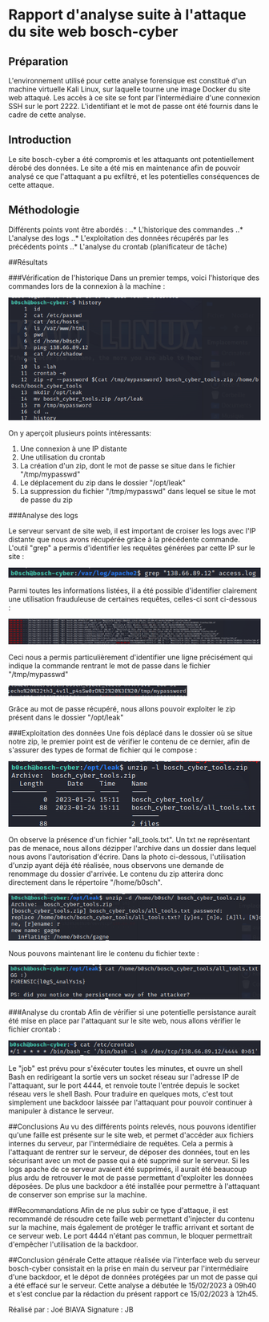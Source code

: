 # Rapport d'analyse suite à l'attaque du site web bosch-cyber

## Préparation
L'environnement utilisé pour cette analyse forensique est constitué d'un machine virtuelle Kali Linux, sur laquelle tourne une image Docker du site web attaqué. Les accès à ce site se font par l'intermédiaire d'une connexion SSH sur le port 2222. L'identifiant et le mot de passe ont été fournis dans le cadre de cette analyse.

## Introduction
Le site bosch-cyber a été compromis et les attaquants ont potentiellement dérobé des données. Le site a été mis en maintenance afin de pouvoir analysé ce que l'attaquant a pu exfiltré, et les potentielles conséquences de cette attaque.

## Méthodologie
Différents points vont être abordés :
..* L'historique des commandes
..* L'analyse des logs
..* L'exploitation des données récupérés par les précédents points
..* L'analyse du crontab (planificateur de tâche)

##Résultats

###Vérification de l'historique
Dans un premier temps, voici l'historique des commandes lors de la connexion à la machine :

![alt text](img/history.png "Historique des commandes")

On y aperçoit plusieurs points intéressants:
1. Une connexion à une IP distante
2. Une utilisation du crontab
3. La création d'un zip, dont le mot de passe se situe dans le fichier "/tmp/mypasswd"
4. Le déplacement du zip dans le dossier "/opt/leak"
5. La suppression du fichier "/tmp/mypasswd" dans lequel se situe le mot de passe du zip

###Analyse des logs

Le serveur servant de site web, il est important de croiser les logs avec l'IP distante que nous avons récupérée grâce à la précédente commande. L'outil "grep" a permis d'identifier les requêtes générées par cette IP sur le site :

![alt text](img/grep.png "Utilisation de grep")

Parmi toutes les informations listées, il a été possible d'identifier clairement une utilisation frauduleuse de certaines requêtes, celles-ci sont ci-dessous :

![alt text](img/preuvemdp.png "Récupération du mot de passe")

Ceci nous a permis particulièrement d'identifier une ligne précisément qui indique la commande rentrant le mot de passe dans le fichier "/tmp/mypasswd"

![alt text](img/passwd.png "Commande d'ajout du mot de passe dans le fichier")

Grâce au mot de passe récupéré, nous allons pouvoir exploiter le zip présent dans le dossier "/opt/leak"

###Exploitation des données
Une fois déplacé dans le dossier où se situe notre zip, le premier point est de vérifier le contenu de ce dernier, afin de s'assurer des types de format de fichier qui le compose :

![alt text](img/listagezip.png "Listage du contenu du zip")

On observe la présence d'un fichier "all_tools.txt". Un txt ne représentant pas de menace, nous allons dézipper l'archive dans un dossier dans lequel nous avons l'autorisation d'écrire. Dans la photo ci-dessous, l'utilisation d'unzip ayant déjà été réalisée, nous observons une demande de renommage du dossier d'arrivée. Le contenu du zip atterira donc directement dans le répertoire "/home/b0sch".

![alt text](img/unzip.png "Dézippage de l'archive")

Nous pouvons maintenant lire le contenu du fichier texte :

![alt text](img/gg.png "Contenu du fichier texte")


###Analyse du crontab
Afin de vérifier si une potentielle persistance aurait été mise en place par l'attaquant sur le site web, nous allons vérifier le fichier crontab :

![alt text](img/crontab.png "Contenu du fichier crontab")

Le "job" est prévu pour s'éxécuter toutes les minutes, et ouvre un shell Bash en redirigeant la sortie vers un socket réseau sur l'adresse IP de l'attaquant, sur le port 4444, et renvoie toute l'entrée depuis le socket réseau vers le shell Bash. Pour traduire en quelques mots, c'est tout simplement une backdoor laissée par l'attaquant pour pouvoir continuer à manipuler à distance le serveur.


##Conclusions
Au vu des différents points relevés, nous pouvons identifier qu'une faille est présente sur le site web, et permet d'accéder aux fichiers internes du serveur, par l'intermédiaire de requêtes. Cela a permis à l'attaquant de rentrer sur le serveur, de déposer des données, tout en les sécurisant avec un mot de passe qui a été supprimé sur le serveur. Si les logs apache de ce serveur avaient été supprimés, il aurait été beaucoup plus ardu de retrouver le mot de passe permettant d'exploiter les données déposées. De plus une backdoor a été installée pour permettre à l'attaquant de conserver son emprise sur la machine.

##Recommandations
Afin de ne plus subir ce type d'attaque, il est recommandé de résoudre cete faille web permettant d'injecter du contenu sur la machine, mais également de protéger le traffic arrivant et sortant de ce serveur web. Le port 4444 n'étant pas commun, le bloquer permettrait d'empêcher l'utilisation de la backdoor.

##Conclusion générale
Cette attaque réalisée via l'interface web du serveur bosch-cyber consistait en la prise en main du serveur par l'intermédiaire d'une backdoor, et le dépot de données protégées par un mot de passe qui a été effacé sur le serveur.
Cette analyse a débutée le 15/02/2023 à 09h40 et s'est conclue par la rédaction du présent rapport ce 15/02/2023 à 12h45.

Réalisé par : Joé BIAVA
Signature : JB
